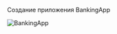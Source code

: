 Создание приложения BankingApp


![BankingApp](https://user-images.githubusercontent.com/96749989/178114529-9b179aad-6f1b-4ada-88fb-13672e7795ab.png)
